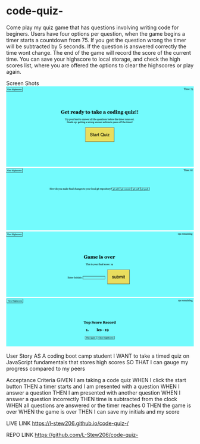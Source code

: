 # code-quiz-
Come play my quiz game that has questions involving writing code for beginers. 
Users have four options per question, when the game begins a timer starts a countdown from 75. 
If you get the question wrong the timer will be subtracted by 5 seconds. 
If the question is answered correctly the time wont change. The end of the game will record the score of the current time.
You can save your highscore to local storage, and check the high scores list, where you are offered the options to clear the highscores or play again.

Screen Shots
![text](assets/screenshots/Pic1.png)
![text](assets/screenshots/Pic2.png)
![text](assets/screenshots/Pic3.png)
![text](assets/screenshots/Pic4.png)

User Story
AS A coding boot camp student
I WANT to take a timed quiz on JavaScript fundamentals that stores high scores
SO THAT I can gauge my progress compared to my peers

Acceptance Criteria
GIVEN I am taking a code quiz
WHEN I click the start button
THEN a timer starts and I am presented with a question
WHEN I answer a question
THEN I am presented with another question
WHEN I answer a question incorrectly
THEN time is subtracted from the clock
WHEN all questions are answered or the timer reaches 0
THEN the game is over
WHEN the game is over
THEN I can save my initials and my score

LIVE LINK
https://l-stew206.github.io/code-quiz-/

REPO LINK
https://github.com/L-Stew206/code-quiz-